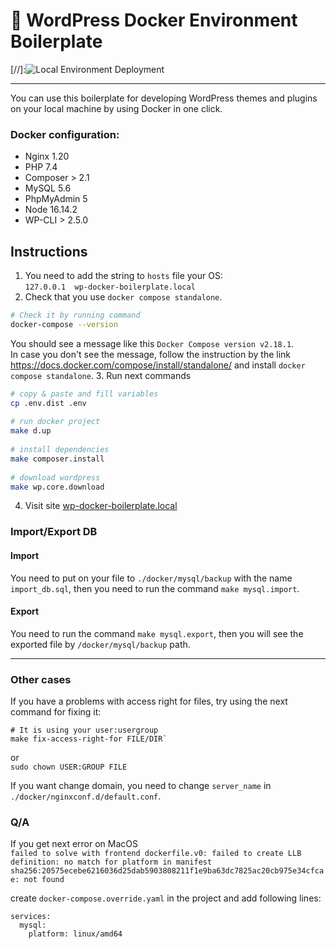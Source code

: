 #  🐳 WordPress Docker Environment Boilerplate

[//]:![Local Environment Deployment](https://github.com/renakdup/wp-docker-env-boilerplate/workflows/Check%20Local%20Environment%20Deployment/badge.svg)

---

You can use this boilerplate for developing WordPress themes and plugins on your local machine by using Docker in one click.


### Docker configuration:
- Nginx 1.20
- PHP 7.4
- Composer > 2.1
- MySQL 5.6
- PhpMyAdmin 5
- Node 16.14.2
- WP-CLI > 2.5.0

## Instructions
1. You need to add the string to `hosts` file your OS:  
`127.0.0.1 	wp-docker-boilerplate.local`
2. Check that you use `docker compose standalone`.
```bash
# Check it by running command
docker-compose --version
```
You should see a message like this `Docker Compose version v2.18.1`.  
In case you don't see the message, follow the instruction by the link
https://docs.docker.com/compose/install/standalone/ and install `docker compose standalone`.
3. Run next commands
```bash 
# copy & paste and fill variables
cp .env.dist .env
    
# run docker project
make d.up
    
# install dependencies
make composer.install
    
# download wordpress
make wp.core.download
```
4. Visit site [wp-docker-boilerplate.local](http://wp-docker-boilerplate.local)   

### Import/Export DB

#### Import  
You need to put on your file to `./docker/mysql/backup` with the name `import_db.sql`, then you need to run the command `make mysql.import`.

#### Export
You need to run the command `make mysql.export`, then you will see the exported file by `/docker/mysql/backup` path.

---
### Other cases
If you have a problems with access right for files, try using the next command for fixing it:

```
# It is using your user:usergroup
make fix-access-right-for FILE/DIR`
``` 
or  
`sudo chown USER:GROUP FILE`

If you want change domain, you need to change `server_name` in `./docker/nginxconf.d/default.conf`.


###  Q/A  
If you get next error on MacOS  
```failed to solve with frontend dockerfile.v0: failed to create LLB definition: no match for platform in manifest sha256:20575ecebe6216036d25dab5903808211f1e9ba63dc7825ac20cb975e34cfcae: not found```

create `docker-compose.override.yaml` in the project and add following lines:
```
services:
  mysql:
    platform: linux/amd64
``` 
 

